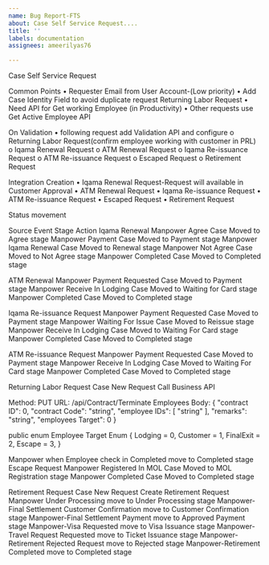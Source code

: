 ```yaml
---
name: Bug Report-FTS
about: Case Self Service Request....
title: ''
labels: documentation
assignees: ameerilyas76

---
```


Case Self Service Request

Common Points
•	Requester Email from User Account-(Low priority)
•	Add Case Identity Field to avoid duplicate request
Returning Labor Request
•	Need API for Get working Employee (in Productivity)
•	Other requests use Get Active Employee API

On Validation
•	following request add Validation API and configure
o	Returning Labor Request(confirm employee working with customer in PRL)
o	Iqama Renewal Request
o	ATM Renewal Request
o	Iqama Re-issuance Request
o	ATM Re-issuance Request
o	Escaped Request
o	Retirement Request

Integration
Creation
•	Iqama Renewal Request-Request will available in Customer Approval
•	ATM Renewal Request
•	Iqama Re-issuance Request
•	ATM Re-issuance Request
•	Escaped Request
•	Retirement Request

Status movement

Source Event	Stage	Action
Iqama Renewal
Manpower	Agree	Case Moved to Agree stage
Manpower	Payment	Case Moved to Payment stage
Manpower	Iqama Renewal	Case Moved to Renewal stage
Manpower	Not Agree	Case Moved to Not Agree stage
Manpower	Completed	Case Moved to Completed stage
 	 	 
ATM Renewal
Manpower	Payment Requested	Case Moved to Payment stage
Manpower	Receive In Lodging 	Case Moved to Waiting for Card stage
Manpower	Completed	Case Moved to Completed stage
 	 	 
Iqama Re-issuance Request
Manpower	Payment Requested	Case Moved to Payment stage
Manpower	Waiting For Issue	Case Moved to Reissue stage
Manpower	Receive In Lodging 	Case Moved to Waiting For Card stage
Manpower	Completed	Case Moved to Completed stage
 	 	 
ATM Re-issuance Request
Manpower	Payment Requested	Case Moved to Payment stage
Manpower	Receive In Lodging 	Case Moved to Waiting For Card stage
Manpower	Completed	Case Moved to Completed stage
 	 	 
Returning Labor Request
Case	New Request	Call Business API

Method: PUT
URL:
/api/Contract/Terminate Employees
Body:
{
"contract ID": 0,
"contract Code": "string",
"employee IDs": [
"string"
],
"remarks": "string",
"employees Target": 0
}

public enum Employee Target Enum
{
Lodging = 0,
Customer = 1,
FinalExit = 2,
Escape = 3,
}

Manpower	when Employee check in Completed	move to Completed stage
Escape Request
Manpower	Registered In MOL 	Case Moved to MOL Registration stage
Manpower	Completed	Case Moved to Completed stage
 	 	 
Retirement Request
Case	New Request	Create Retirement Request
Manpower	Under Processing	move to Under Processing stage
Manpower-Final Settlement	Customer Confirmation	move to Customer Confirmation stage
Manpower-Final Settlement	Payment	move to Approved Payment stage
Manpower-Visa	Requested	move to Visa Issuance stage
Manpower-Travel Request	Requested	move to Ticket Issuance stage
Manpower-Retirement	Rejected Request	move to Rejected stage
Manpower-Retirement	Completed	move to Completed stage
